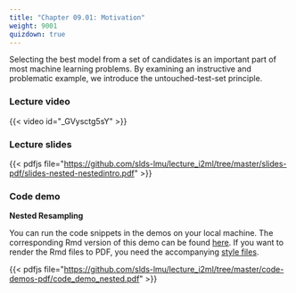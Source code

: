 ```yaml
---
title: "Chapter 09.01: Motivation"
weight: 9001
quizdown: true
---
```

Selecting the best model from a set of candidates is an important part of most machine learning problems. By examining an instructive and problematic example, we introduce the untouched-test-set principle.

<!--more-->

### Lecture video

{{< video id="_GVysctg5sY" >}}

### Lecture slides

{{< pdfjs file="https://github.com/slds-lmu/lecture_i2ml/tree/master/slides-pdf/slides-nested-nestedintro.pdf" >}}

### Code demo

**Nested Resampling**

You can run the code snippets in the demos on your local machine. The corresponding Rmd version of this demo can be found [here](https://github.com/compstat-lmu/lecture_i2ml/blob/master/code-demos/code_demo_nested.Rmd). If you want to render the Rmd files to PDF, you need the accompanying [style files](https://github.com/compstat-lmu/lecture_i2ml/tree/master/style). 

{{< pdfjs file="https://github.com/slds-lmu/lecture_i2ml/tree/master/code-demos-pdf/code_demo_nested.pdf" >}}

